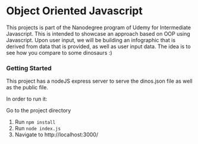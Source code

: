 # Object Oriented Javascript

This projects is part of the Nanodegree program of Udemy for Intermediate Javascript. This is intended to showcase an approach based on OOP using Javascript. Upon user input, we will be building an infographic that is derived from data that is provided, as well as user input data. The idea is to see how you compare to some dinosaurs :)

### Getting Started

This project has a nodeJS express server to serve the dinos.json file as well as the public file.

In order to run it:

Go to the project directory

1. Run `npm install`
2. Run `node index.js`
3. Navigate to http://localhost:3000/
